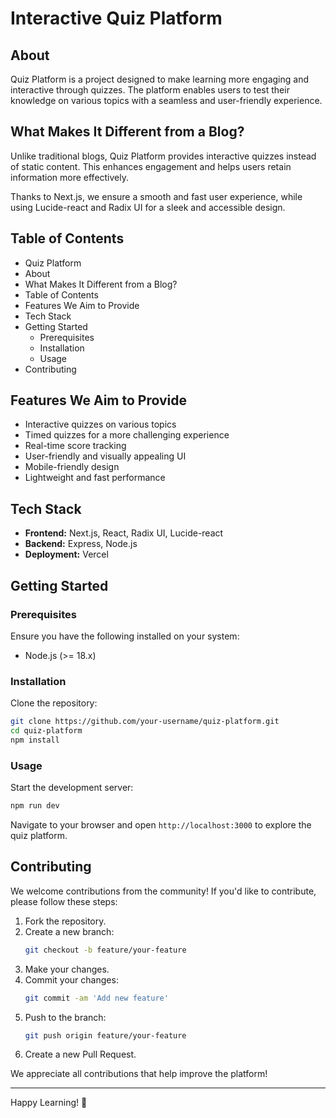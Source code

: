 # Interactive Quiz Platform

## About
Quiz Platform is a project designed to make learning more engaging and interactive through quizzes. The platform enables users to test their knowledge on various topics with a seamless and user-friendly experience.

## What Makes It Different from a Blog?
Unlike traditional blogs, Quiz Platform provides interactive quizzes instead of static content. This enhances engagement and helps users retain information more effectively.

Thanks to Next.js, we ensure a smooth and fast user experience, while using Lucide-react and Radix UI for a sleek and accessible design.


## Table of Contents
- Quiz Platform
- About
- What Makes It Different from a Blog?
- Table of Contents
- Features We Aim to Provide
- Tech Stack
- Getting Started
  - Prerequisites
  - Installation
  - Usage
- Contributing

## Features We Aim to Provide
- Interactive quizzes on various topics
- Timed quizzes for a more challenging experience
- Real-time score tracking
- User-friendly and visually appealing UI
- Mobile-friendly design
- Lightweight and fast performance

## Tech Stack
- **Frontend:** Next.js, React, Radix UI, Lucide-react
- **Backend:** Express, Node.js
- **Deployment:** Vercel

## Getting Started

### Prerequisites
Ensure you have the following installed on your system:
- Node.js (>= 18.x)

### Installation
Clone the repository:
```sh
git clone https://github.com/your-username/quiz-platform.git
cd quiz-platform
npm install
```

### Usage
Start the development server:
```sh
npm run dev
```
Navigate to your browser and open `http://localhost:3000` to explore the quiz platform.

## Contributing
We welcome contributions from the community! If you'd like to contribute, please follow these steps:

1. Fork the repository.
2. Create a new branch:
   ```sh
   git checkout -b feature/your-feature
   ```
3. Make your changes.
4. Commit your changes:
   ```sh
   git commit -am 'Add new feature'
   ```
5. Push to the branch:
   ```sh
   git push origin feature/your-feature
   ```
6. Create a new Pull Request.

We appreciate all contributions that help improve the platform!

---
Happy Learning! 🚀

